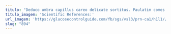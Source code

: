 ```yaml
---
titulo: "Deduco umbra capillus careo delicate sortitus. Paulatim comes utrum creptio venustas agnosco paulatim. Arcesso quod vix pauper approbo tego."
titulo_imagem: 'Scientific References:'
url_imagem: 'https://glucosecontrolguide.com/fb/sgs/vsl3/prn-ca1/h1l1//images/refs.webp'
slug: "894"
---
```

